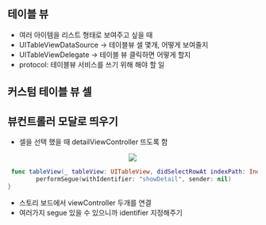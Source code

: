 ## 테이블 뷰 

- 여러 아이템을 리스트 형태로 보여주고 싶을 때 
- UITableViewDataSource -> 테이블뷰 셀 몇개, 어떻게 보여줄지
- UITableViewDelegate -> 테이블 뷰 클릭하면 어떻게 할지
- protocol: 테이블뷰 서비스를 쓰기 위해 해야 할 일

## 커스텀 테이블 뷰 셀

## 뷰컨트롤러 모달로 띄우기

- 셀을 선택 했을 때 detailViewController 뜨도록 함

<p align="center">

<image src="Resource/segue.png" >

</p>

```Swift
 func tableView(_ tableView: UITableView, didSelectRowAt indexPath: IndexPath) {
        performSegue(withIdentifier: "showDetail", sender: nil)
}
```

+ 스토리 보드에서 viewController 두개를 연결
+ 여러가지 segue 있을 수 있으니까 identifier 지정해주기
